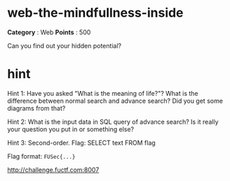 # web-the-mindfullness-inside

**Category** : Web
**Points** : 500

Can you find out your hidden potential?

# hint

Hint 1: Have you asked "What is the meaning of life?"? What is the difference between normal search and advance search? Did you get some diagrams from that?

Hint 2: What is the input data in SQL query of advance search? Is it really your question you put in or something else?

Hint 3: Second-order. Flag: SELECT text FROM flag

Flag format: `FUSec{...}`

http://challenge.fuctf.com:8007



